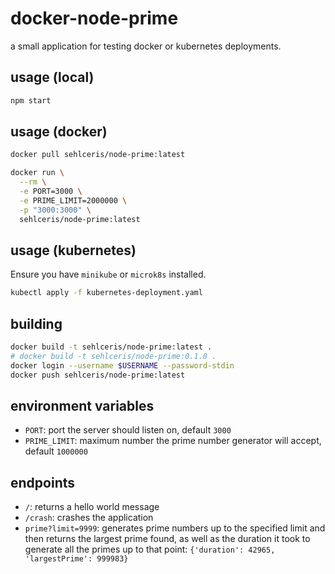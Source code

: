 # docker-node-prime

a small application for testing docker or kubernetes deployments.

## usage (local)

```bash
npm start
```

## usage (docker)

```bash
docker pull sehlceris/node-prime:latest

docker run \
  --rm \
  -e PORT=3000 \
  -e PRIME_LIMIT=2000000 \
  -p "3000:3000" \
  sehlceris/node-prime:latest
```

## usage (kubernetes)

Ensure you have `minikube` or `microk8s` installed.

```bash
kubectl apply -f kubernetes-deployment.yaml
```

## building

```bash
docker build -t sehlceris/node-prime:latest .
# docker build -t sehlceris/node-prime:0.1.0 .
docker login --username $USERNAME --password-stdin
docker push sehlceris/node-prime:latest
```

## environment variables

- `PORT`: port the server should listen on, default `3000`
- `PRIME_LIMIT`: maximum number the prime number generator will accept, default `1000000`

## endpoints

- `/`: returns a hello world message
- `/crash`: crashes the application
- `prime?limit=9999`: generates prime numbers up to the specified limit and then returns the largest prime found, as well as the duration it took to generate all the primes up to that point: `{'duration': 42965, 'largestPrime': 999983}`